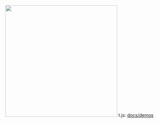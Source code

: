 <img src="https://mntn-dev.github.io/t.js/t.js.png" height="350" width="350"/>
t.js: <a href="https://mntn-dev.github.io/t.js/">docs/demos</a>

